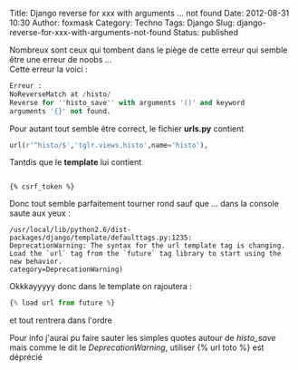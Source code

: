 Title: Django reverse for xxx with arguments ... not found
Date: 2012-08-31 10:30
Author: foxmask
Category: Techno
Tags: Django
Slug: django-reverse-for-xxx-with-arguments-not-found
Status: published

Nombreux sont ceux qui tombent dans le piège de cette erreur qui semble
être une erreur de noobs ...  
Cette erreur la voici :

```python
Erreur :
NoReverseMatch at /histo/
Reverse for ''histo_save'' with arguments '()' and keyword 
arguments '{}' not found.
```

Pour autant tout semble être correct, le fichier **urls.py** contient

```python
url(r'^histo/$','tglr.views.histo',name='histo'),
```

Tantdis que le **template** lui contient

``` {language="python"}

{% csrf_token %}
```

Donc tout semble parfaitement tourner rond sauf que ... dans la console
saute aux yeux :

```shell
/usr/local/lib/python2.6/dist-packages/django/template/defaulttags.py:1235: 
DeprecationWarning: The syntax for the url template tag is changing.
Load the `url` tag from the `future` tag library to start using the new behavior.
category=DeprecationWarning)
```

Okkkayyyyy donc dans le template on rajoutera :

```python
{% load url from future %}
```

et tout rentrera dans l'ordre

Pour info j'aurai pu faire sauter les simples quotes autour de
*histo\_save* mais comme le dit le *DeprecationWarning*, utiliser {% url
toto %} est déprécié

